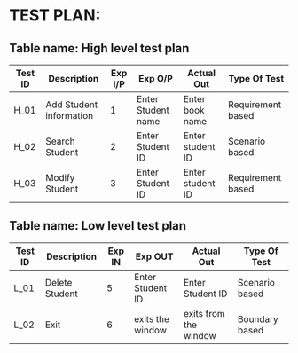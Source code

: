 # TEST PLAN:

## Table name: High level test plan

| **Test ID** | **Description**                                              | **Exp I/P** | **Exp O/P**      | **Actual Out** |**Type Of Test**  |    
|-------------|--------------------------------------------------------------|------------ |-------------     |----------------|------------------|
|  H_01       |Add Student information                                          | 1           |Enter Student name   |Enter book name |Requirement based |
|  H_02       |Search Student                                       | 2           |Enter Student ID|Enter student ID|Scenario based    |
|  H_03       |Modify Student                                              | 3           |Enter Student ID|Enter student ID|Requirement based    |

## Table name: Low level test plan

| **Test ID** | **Description**                                              | **Exp IN** | **Exp OUT** | **Actual Out** |**Type Of Test**  |    
|-------------|--------------------------------------------------------------|------------|-------------|----------------|------------------|
|  L_01       |Delete Student                                         |5            |Enter Student ID|Enter Student ID|Scenario based    |
|  L_02       |Exit                                                          | 6          |exits the window|exits from the window|Boundary based    |

